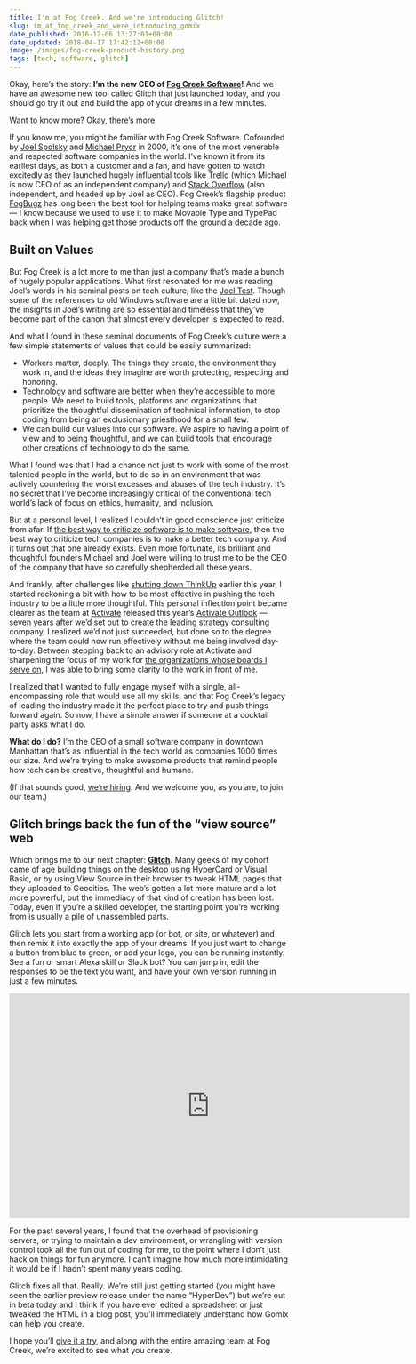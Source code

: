 ```yaml
---
title: I'm at Fog Creek. And we're introducing Glitch!
slug: im_at_fog_creek_and_were_introducing_gomix
date_published: 2016-12-06 13:27:01+00:00
date_updated: 2018-04-17 17:42:12+00:00
image: /images/fog-creek-product-history.png
tags: [tech, software, glitch]
---
```

Okay, here’s the story: **I’m the new CEO of [Fog Creek Software](https://fogcreek.com/)!** And we have an awesome new tool called Glitch that just launched today, and you should go try it out and build the app of your dreams in a few minutes.

Want to know more? Okay, there’s more.

If you know me, you might be familiar with Fog Creek Software. Cofounded by [Joel Spolsky](https://www.joelonsoftware.com/) and [Michael Pryor](https://twitter.com/michaelpryor) in 2000, it’s one of the most venerable and respected software companies in the world. I’ve known it from its earliest days, as both a customer and a fan, and have gotten to watch excitedly as they launched hugely influential tools like [Trello](https://trello.com/) (which Michael is now CEO of as an independent company) and [Stack Overflow](https://stackoverflow.com/) (also independent, and headed up by Joel as CEO). Fog Creek’s flagship product [FogBugz](https://fogbugz.com/) has long been the best tool for helping teams make great software — I know because we used to use it to make Movable Type and TypePad back when I was helping get those products off the ground a decade ago.

## Built on Values

But Fog Creek is a lot more to me than just a company that’s made a bunch of hugely popular applications. What first resonated for me was reading Joel’s words in his seminal posts on tech culture, like the [Joel Test](https://www.joelonsoftware.com/2000/08/09/the-joel-test-12-steps-to-better-code/). Though some of the references to old Windows software are a little bit dated now, the insights in Joel’s writing are so essential and timeless that they’ve become part of the canon that almost every developer is expected to read.

And what I found in these seminal documents of Fog Creek’s culture were a few simple statements of values that could be easily summarized:

- Workers matter, deeply. The things they create, the environment they work in, and the ideas they imagine are worth protecting, respecting and honoring.
- Technology and software are better when they’re accessible to more people. We need to build tools, platforms and organizations that prioritize the thoughtful dissemination of technical information, to stop coding from being an exclusionary priesthood for a small few.
- We can build our values into our software. We aspire to having a point of view and to being thoughtful, and we can build tools that encourage other creations of technology to do the same.

What I found was that I had a chance not just to work with some of the most talented people in the world, but to do so in an environment that was actively countering the worst excesses and abuses of the tech industry. It’s no secret that I’ve become increasingly critical of the conventional tech world’s lack of focus on ethics, humanity, and inclusion.

But at a personal level, I realized I couldn’t in good conscience just criticize from afar. If [the best way to criticize software is to make software](http://notes.torrez.org/2011/04/an-empathetic-plan.html), then the best way to criticize tech companies is to make a better tech company. And it turns out that one already exists. Even more fortunate, its brilliant and thoughtful founders Michael and Joel were willing to trust me to be the CEO of the company that have so carefully shepherded all these years.

And frankly, after challenges like [shutting down ThinkUp](https://medium.com/@anildash/the-end-of-thinkup-e600bc46cc56) earlier this year, I started reckoning a bit with how to be most effective in pushing the tech industry to be a little more thoughtful. This personal inflection point became clearer as the team at [Activate](http://activate.com/) released this year’s [Activate Outlook](http://activate.com/#outlook) — seven years after we’d set out to create the leading strategy consulting company, I realized we’d not just succeeded, but done so to the degree where the team could now run effectively without me being involved day-to-day. Between stepping back to an advisory role at Activate and sharpening the focus of my work for [the organizations whose boards I serve on](/about.html), I was able to bring some clarity to the work in front of me.

I realized that I wanted to fully engage myself with a single, all-encompassing role that would use all my skills, and that Fog Creek’s legacy of leading the industry made it the perfect place to try and push things forward again. So now, I have a simple answer if someone at a cocktail party asks what I do.

**What do I do?** I’m the CEO of a small software company in downtown Manhattan that’s as influential in the tech world as companies 1000 times our size. And we’re trying to make awesome products that remind people how tech can be creative, thoughtful and humane.

(If that sounds good, [we’re hiring](http://www.fogcreek.com/careers). And we welcome you, as you are, to join our team.)

## Glitch brings back the fun of the “view source” web

Which brings me to our next chapter: **[Glitch](https://glitch.com/).** Many geeks of my cohort came of age building things on the desktop using HyperCard or Visual Basic, or by using View Source in their browser to tweak HTML pages that they uploaded to Geocities. The web’s gotten a lot more mature and a lot more powerful, but the immediacy of that kind of creation has been lost. Today, even if you’re a skilled developer, the starting point you’re working from is usually a pile of unassembled parts.

Glitch lets you start from a working app (or bot, or site, or whatever) and then remix it into exactly the app of your dreams. If you just want to change a button from blue to green, or add your logo, you can be running instantly. See a fun or smart Alexa skill or Slack bot? You can jump in, edit the responses to be the text you want, and have your own version running in just a few minutes.

<iframe width="720" height="405" src="https://www.youtube.com/embed/DVIG9QEv68Y" title="What is Glitch?" frameborder="0" allow="accelerometer; autoplay; clipboard-write; encrypted-media; gyroscope; picture-in-picture" allowfullscreen></iframe>

For the past several years, I found that the overhead of provisioning servers, or trying to maintain a dev environment, or wrangling with version control took all the fun out of coding for me, to the point where I don’t just hack on things for fun anymore. I can’t imagine how much more intimidating it would be if I hadn’t spent many years coding.

Glitch fixes all that. Really. We’re still just getting started (you might have seen the earlier preview release under the name “HyperDev”) but we’re out in beta today and I think if you have ever edited a spreadsheet or just tweaked the HTML in a blog post, you’ll immediately understand how Gomix can help you create.

I hope you’ll [give it a try](https://glitch.com/), and along with the entire amazing team at Fog Creek, we’re excited to see what you create.
